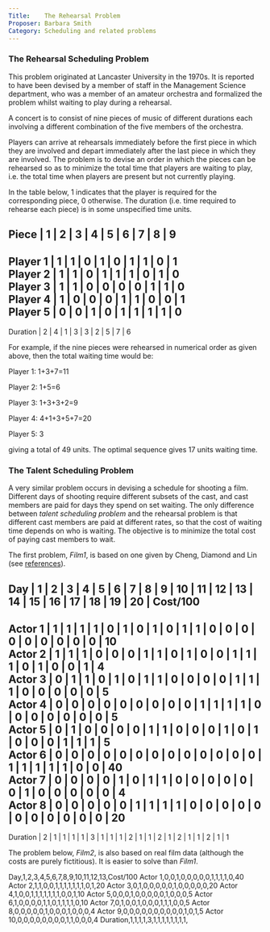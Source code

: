 ```yaml
---
Title:    The Rehearsal Problem
Proposer: Barbara Smith
Category: Scheduling and related problems
---
```


<H3>The Rehearsal Scheduling Problem</H3>

This problem originated at Lancaster University in the 1970s. It is reported to have been devised by a member of staff in the Management Science department, who was a member of an amateur orchestra and formalized the problem whilst waiting to play during a rehearsal.

A concert is to consist of nine pieces of music of different durations each involving a different combination of the five members of the orchestra.

Players can arrive at rehearsals immediately before the first piece in which they are involved and depart immediately after the last piece in which they are involved. The problem is to devise an order in which the pieces can be rehearsed  so as to minimize the total time that players are waiting to play, i.e. the total time when players are present but not currently playing.

In the table below, 1 indicates that the player is required for the corresponding  piece, 0 otherwise. The duration (i.e. time required to rehearse each piece) is in some unspecified time units.


Piece      |  1  |  2  |  3  |  4  |  5  |  6  |  7  |  8  |  9  
---------------------------------------------------------------
Player 1   |  1  |  1  |  0  |  1  |  0  |  1  |  1  |  0  |  1  
Player 2   |  1  |  1  |  0  |  1  |  1  |  1  |  0  |  1  |  0  
Player 3   |  1  |  1  |  0  |  0  |  0  |  0  |  1  |  1  |  0  
Player 4   |  1  |  0  |  0  |  0  |  1  |  1  |  0  |  0  |  1  
Player 5   |  0  |  0  |  1  |  0  |  1  |  1  |  1  |  1  |  0  
---------------------------------------------------------------
Duration   |  2  |  4  |  1  |  3  |  3  |  2  |  5  |  7  |  6  



For example, if the nine  pieces were rehearsed in numerical order as given above, then the total waiting time would be:

Player 1: 1+3+7=11

Player 2: 1+5=6

Player 3: 1+3+3+2=9

Player 4: 4+1+3+5+7=20

Player 5: 3

giving a total of 49 units.  The optimal sequence gives 17 units waiting time.

<H3>The Talent Scheduling Problem</H3>

A very similar problem occurs in devising a schedule for shooting a film. Different days of shooting require different subsets of the cast, and cast members are paid for days they spend on set waiting. The only difference between <EM>talent scheduling problem</EM> and the rehearsal problem is that different cast members are paid at different rates, so that the cost of waiting time depends on who is waiting. The objective is to minimize the total cost of paying cast members to wait.

The first problem, <I>Film1</I>,  is based on  one given by Cheng, Diamond and Lin (see <A href="references/">references</A>).

Day       |  1  |  2  |  3  |  4  |  5  |  6  |  7  |  8  |  9  | 10  | 11  | 12  | 13  | 14  | 15  | 16  | 17  | 18  | 19  | 20  | Cost/100  
---------------------------------------------------------------------------------------------------------------------------
Actor 1   |  1  |  1  |  1  |  1  |  0  |  1  |  0  |  1  |  0  |  1  |  1  |  0  |  0  |  0  |  0  |  0  |  0  |  0  |  0  |  0  |  10  
Actor 2   |  1  |  1  |  1  |  0  |  0  |  0  |  1  |  1  |  0  |  1  |  0  |  0  |  1  |  1  |  1  |  0  |  1  |  0  |  0  |  1  |  4  
Actor 3   |  0  |  1  |  1  |  0  |  1  |  0  |  1  |  1  |  0  |  0  |  0  |  0  |  1  |  1  |  1  |  0  |  0  |  0  |  0  |  0  |  5  
Actor 4   |  0  |  0  |  0  |  0  |  0  |  0  |  0  |  0  |  0  |  1  |  1  |  1  |  1  |  0  |  0  |  0  |  0  |  0  |  0  |  0  |  5  
Actor 5   |  0  |  1  |  0  |  0  |  0  |  0  |  1  |  1  |  0  |  0  |  0  |  1  |  0  |  1  |  0  |  0  |  0  |  1  |  1  |  1  |  5  
Actor 6   |  0  |  0  |  0  |  0  |  0  |  0  |  0  |  0  |  0  |  0  |  0  |  0  |  0  |  1  |  1  |  1  |  1  |  1  |  0  |  0  |  40  
Actor 7   |  0  |  0  |  0  |  0  |  1  |  0  |  1  |  1  |  0  |  0  |  0  |  0  |  0  |  0  |  1  |  0  |  0  |  0  |  0  |  0  |  4  
Actor 8   |  0  |  0  |  0  |  0  |  0  |  1  |  1  |  1  |  1  |  0  |  0  |  0  |  0  |  0  |  0  |  0  |  0  |  0  |  0  |  0  |  20  
---------------------------------------------------------------------------------------------------------------------------
Duration  |  2  |  1  |  1  |  1  |  1  |  3  |  1  |  1  |  1  |  2  |  1  |  1  |  2  |  1  |  2  |  1  |  1  |  2  |  1  |  1  



The problem below, <I>Film2</I>, is also based on real film data (although the costs are purely fictitious).  It is easier to solve than <I>Film1</I>.


Day,1,2,3,4,5,6,7,8,9,10,11,12,13,Cost/100
Actor 1,0,0,1,0,0,0,0,0,1,1,1,1,0,40
Actor 2,1,1,0,0,1,1,1,1,1,1,1,0,1,20
Actor 3,0,1,0,0,0,0,0,1,0,0,0,0,0,20
Actor 4,1,0,0,1,1,1,1,1,1,1,0,0,1,10
Actor 5,0,0,0,1,0,0,0,0,0,1,0,0,0,5
Actor 6,1,0,0,0,0,1,1,0,1,1,1,1,0,10
Actor 7,0,1,0,0,1,0,0,0,1,1,1,0,0,5
Actor 8,0,0,0,0,0,1,0,0,0,1,0,0,0,4
Actor 9,0,0,0,0,0,0,0,0,0,0,1,0,1,5
Actor 10,0,0,0,0,0,0,0,0,1,1,0,0,0,4
Duration,1,1,1,1,3,1,1,1,1,1,1,1,1,


